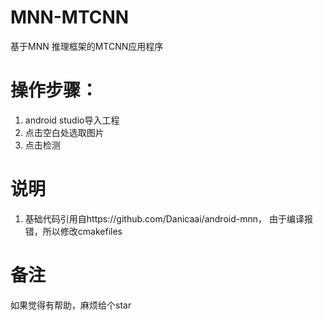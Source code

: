 # MNN-MTCNN
基于MNN 推理框架的MTCNN应用程序
# 操作步骤：
1. android studio导入工程
2. 点击空白处选取图片
3. 点击检测

# 说明
1. 基础代码引用自https://github.com/Danicaai/android-mnn， 由于编译报错，所以修改cmakefiles

# 备注
如果觉得有帮助，麻烦给个star
